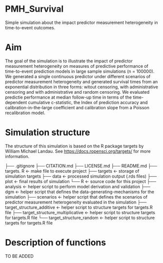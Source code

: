 # PMH_Survival
Simple simulation about the impact predictor measurement heterogeneity in time-to-event outcomes.


# Aim
The goal of the simulation is to illustrate the impact of predictor measurement heterogeneity on measures of predictive performance of time-to-event prediction models in large sample simulations (n = 100000). We generated a single continuous predictor under different scenarios of predictor measurement heterogeneity and generated survival times from an exponential distribution in three forms: witout censoring, with administrative censoring and with administrative and random censoring. We evaluated predictie performance at median follow-up time in terms of the time-dependent cumulative c-statistic, the Index of prediction accuracy and calibration-in-the-large coefficient and calibration slope from a Poisson recalibration model.

# Simulation structure

The structure of this simulation is based on the R package targets by William Michael Landau. See https://docs.ropensci.org/targets/ for more information.

├── .gitignore
├── CITATION.md
├── LICENSE.md
├── README.md
├── targets. R                    <- make file to execute project
├── targets                       <- storage of simulation targets
├── data                          <- processed simulation output (.rds files)
├── plot                          <- final results of simulation
└── R                             <- source code for this project
    ├── analysis                  <- helper script to perform model derivation and validation
    ├── dgm                       <- helper script that defines the data-generating-mechanisms for the simulation
    ├── scenarios                 <- helper script that defines the scenarios of predictor measurement heterogeneity evaluated in the simulation
    ├── target_structure_additive <- helper script to structure targets for targets.R file
    ├── target_structure_multiplicative <- helper script to structure targets for targets.R file
    └── target_structure_random   <- helper script to structure targets for targets.R file



# Description of functions

TO BE ADDED

